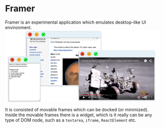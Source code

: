 # Framer
Framer is an experimental application which emulates desktop-like UI environment.
![Framer Screenshot-1](https://raw.githubusercontent.com/andrejkn/framer/master/assets/images/screen-shot-1.png)

It is consisted of movable frames which can be docked (or minimized). Inside the movable frames there is a widget, which
is it really can be any type of DOM node, such as a `textarea`, `iframe`, `ReactElement` etc.

